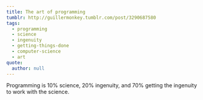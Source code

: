 ```yaml
---
title: The art of programming
tumblr: http://guillermonkey.tumblr.com/post/3290687580
tags:
  - programming
  - science
  - ingenuity
  - getting-things-done
  - computer-science
  - art
quote:
  author: null
---
```


Programming is 10% science, 20% ingenuity, and 70% getting the ingenuity to work with the science.
